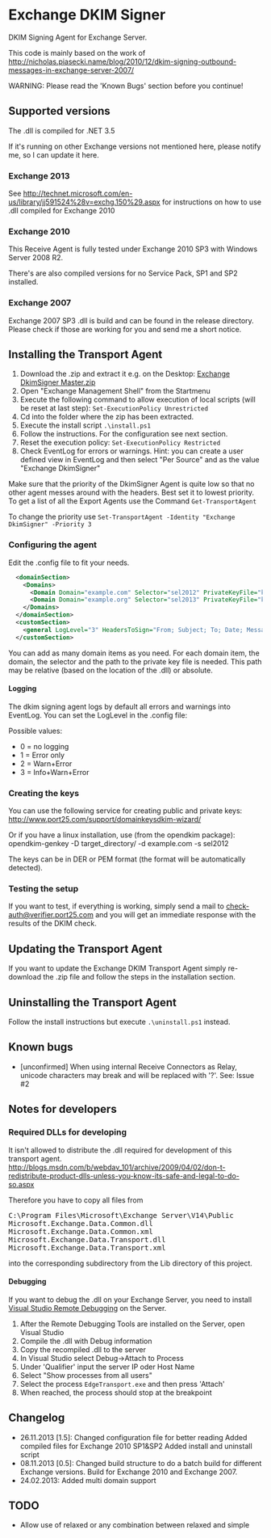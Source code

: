 Exchange DKIM Signer
=============

DKIM Signing Agent for Exchange Server.

This code is mainly based on the work of http://nicholas.piasecki.name/blog/2010/12/dkim-signing-outbound-messages-in-exchange-server-2007/

WARNING: Please read the 'Known Bugs' section before you continue!

## Supported versions

The .dll is compiled for .NET 3.5

If it's running on other Exchange versions not mentioned here, please notify me, so I can update it here.

### Exchange 2013

See http://technet.microsoft.com/en-us/library/jj591524%28v=exchg.150%29.aspx for instructions on how to use .dll compiled for Exchange 2010

### Exchange 2010

This Receive Agent is fully tested under Exchange 2010 SP3 with Windows Server 2008 R2.

There's are also compiled versions for no Service Pack, SP1 and SP2 installed.

### Exchange 2007

Exchange 2007 SP3 .dll is build and can be found in the release directory. Please check if those are working for you and send me a short notice.

## Installing the Transport Agent

1. Download the .zip and extract it e.g. on the Desktop: [Exchange DkimSigner Master.zip](https://github.com/Pro/dkim-exchange/archive/master.zip)
2. Open "Exchange Management Shell" from the Startmenu
3. Execute the following command to allow execution of local scripts (will be reset at last step): `Set-ExecutionPolicy Unrestricted`
4. Cd into the folder where the zip has been extracted.
5. Execute the install script `.\install.ps1`
6. Follow the instructions. For the configuration see next section.
7. Reset the execution policy: `Set-ExecutionPolicy Restricted`
8. Check EventLog for errors or warnings.
 Hint: you can create a user defined view in EventLog and then select "Per Source" and as the value "Exchange DkimSigner"

Make sure that the priority of the DkimSigner Agent is quite low so that no other agent messes around with the headers. Best set it to lowest priority.
To get a list of all the Export Agents use the Command `Get-TransportAgent`

To change the priority use `Set-TransportAgent -Identity "Exchange DkimSigner" -Priority 3`

### Configuring the agent
Edit the .config file to fit your needs.

```xml
  <domainSection>
    <Domains>
      <Domain Domain="example.com" Selector="sel2012" PrivateKeyFile="keys/example.com.private"/>
      <Domain Domain="example.org" Selector="sel2013" PrivateKeyFile="keys/example.org.private"/>
    </Domains>
  </domainSection>
  <customSection>
    <general LogLevel="3" HeadersToSign="From; Subject; To; Date; Message-ID;" Algorithm="RsaSha1" />
  </customSection>
```

You can add as many domain items as you need. For each domain item, the domain, the selector and the path to the private key file is needed.
This path may be relative (based on the location of the .dll) or absolute.

#### Logging
The dkim signing agent logs by default all errors and warnings into EventLog.
You can set the LogLevel in the .config file:

Possible values:
* 0 = no logging
* 1 = Error only
* 2 = Warn+Error
* 3 = Info+Warn+Error

### Creating the keys

You can use the following service for creating public and private keys:
http://www.port25.com/support/domainkeysdkim-wizard/

Or if you have a linux installation, use (from the opendkim package):
    opendkim-genkey -D target_directory/ -d example.com -s sel2012

The keys can be in DER or PEM format (the format will be automatically detected).
	
### Testing the setup

If you want to test, if everything is working, simply send a mail to check-auth@verifier.port25.com and you will get an immediate response with the results of the DKIM check.

## Updating the Transport Agent

If you want to update the Exchange DKIM Transport Agent simply re-download the .zip file and follow the steps in the installation section.

## Uninstalling the Transport Agent

Follow the install instructions but execute `.\uninstall.ps1` instead.

## Known bugs

* [unconfirmed] When using internal Receive Connectors as Relay, unicode characters may break and will be replaced with '?'. See: Issue #2

## Notes for developers

### Required DLLs for developing

It isn't allowed to distribute the .dll required for development of this transport agent.
http://blogs.msdn.com/b/webdav_101/archive/2009/04/02/don-t-redistribute-product-dlls-unless-you-know-its-safe-and-legal-to-do-so.aspx

Therefore you have to copy all files from 
<pre>
C:\Program Files\Microsoft\Exchange Server\V14\Public
Microsoft.Exchange.Data.Common.dll
Microsoft.Exchange.Data.Common.xml
Microsoft.Exchange.Data.Transport.dll
Microsoft.Exchange.Data.Transport.xml
</pre>
into the corresponding subdirectory from the Lib directory of this project.

#### Debugging
If you want to debug the .dll on your Exchange Server, you need to install [Visual Studio Remote Debugging](msdn.microsoft.com/en-us/library/vstudio/bt727f1t.aspx) on the Server.

1. After the Remote Debugging Tools are installed on the Server, open Visual Studio
2. Compile the .dll with Debug information
3. Copy the recompiled .dll to the server
4. In Visual Studio select Debug->Attach to Process
5. Under 'Qualifier' input the server IP oder Host Name
6. Select "Show processes from all users"
7. Select the process `EdgeTransport.exe` and then press 'Attach'
8. When reached, the process should stop at the breakpoint

## Changelog

* 26.11.2013 [1.5]:
	Changed configuration file for better reading
	Added compiled files for Exchange 2010 SP1&SP2
	Added install and uninstall script
* 08.11.2013 [0.5]:
    Changed build structure to do a batch build for different Exchange versions.
	Build for Exchange 2010 and Exchange 2007.
* 24.02.2013:
	Added multi domain support

## TODO

* Allow use of relaxed or any combination between relaxed and simple

